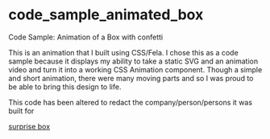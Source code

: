# code_sample_animated_box
Code Sample: Animation of a Box with confetti

This is an animation that I built using CSS/Fela.
I chose this as a code sample because it displays my ability to take a static SVG and an animation video and turn it into
a working CSS Animation component. Though a simple and short animation, there were many moving parts and so I was proud
to be able to bring this design to life.

This code has been altered to redact the company/person/persons it was built for


[surprise box](https://imgur.com/a/2k6v0t9)
